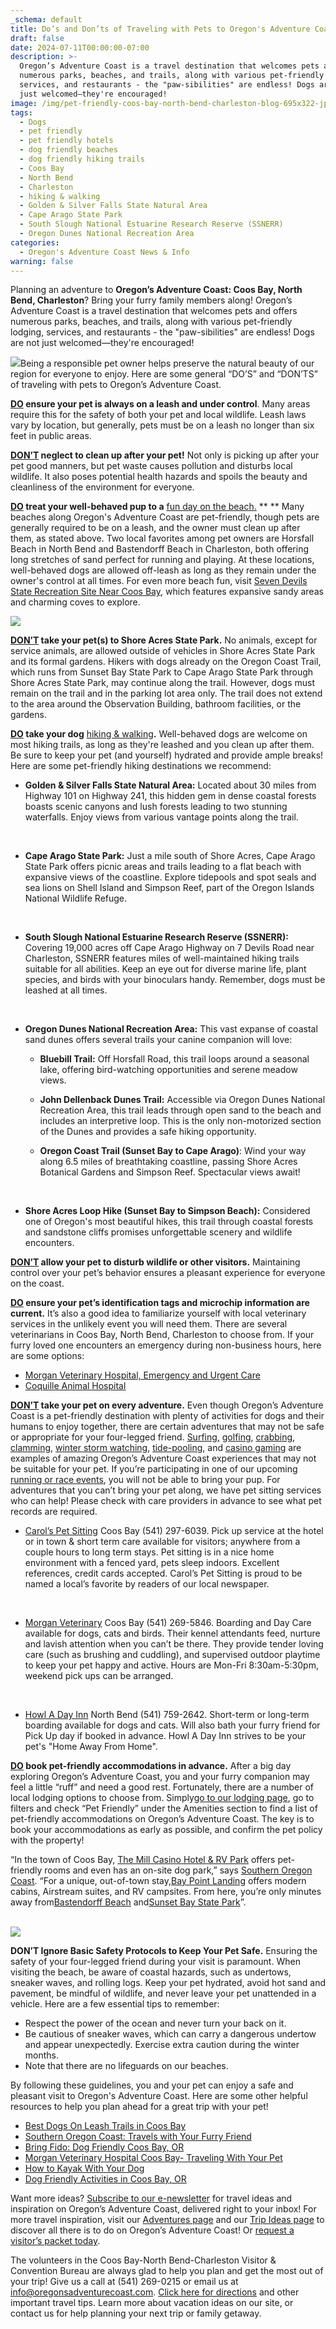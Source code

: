 ```yaml
---
_schema: default
title: Do’s and Don’ts of Traveling with Pets to Oregon's Adventure Coast
draft: false
date: 2024-07-11T00:00:00-07:00
description: >-
  Oregon’s Adventure Coast is a travel destination that welcomes pets and offers
  numerous parks, beaches, and trails, along with various pet-friendly lodging,
  services, and restaurants - the "paw-sibilities" are endless! Dogs are not
  just welcomed—they're encouraged!
image: /img/pet-friendly-coos-bay-north-bend-charleston-blog-695x322-jpg.jpg
tags:
  - Dogs
  - pet friendly
  - pet friendly hotels
  - dog friendly beaches
  - dog friendly hiking trails
  - Coos Bay
  - North Bend
  - Charleston
  - hiking & walking
  - Golden & Silver Falls State Natural Area
  - Cape Arago State Park
  - South Slough National Estuarine Research Reserve (SSNERR)
  - Oregon Dunes National Recreation Area
categories:
  - Oregon's Adventure Coast News & Info
warning: false
---
```

Planning an adventure to **Oregon’s Adventure Coast: Coos Bay, North Bend, Charleston**? Bring your furry family members along! Oregon’s Adventure Coast is a travel destination that welcomes pets and offers numerous parks, beaches, and trails, along with various pet-friendly lodging, services, and restaurants - the "paw-sibilities" are endless! Dogs are not just welcomed—they're encouraged!

![](/img/dogs-on-oregon-s-adventure-coast.jpg)Being a responsible pet owner helps preserve the natural beauty of our region for everyone to enjoy. Here are some general “DO’S” and “DON’TS” of traveling with pets to Oregon’s Adventure Coast.

**<u>DO</u> ensure your pet is always on a leash and under control**. Many areas require this for the safety of both your pet and local wildlife. Leash laws vary by location, but generally, pets must be on a leash no longer than six feet in public areas.

**<u>DON’T</u> neglect to clean up after your pet!** Not only is picking up after your pet good manners, but pet waste causes pollution and disturbs local wildlife. It also poses potential health hazards and spoils the beauty and cleanliness of the environment for everyone.

**<u>DO</u> treat your well-behaved pup to a** [fun day on the beach.](https://www.oregonsadventurecoast.com/undeveloped-beaches) ** ** Many beaches along Oregon's Adventure Coast are pet-friendly, though pets are generally required to be on a leash, and the owner must clean up after them, as stated above. Two local favorites among pet owners are Horsfall Beach in North Bend and Bastendorff Beach in Charleston, both offering long stretches of sand perfect for running and playing. At these locations, well-behaved dogs are allowed off-leash as long as they remain under the owner's control at all times. For even more beach fun, visit [Seven Devils State Recreation Site Near Coos Bay](https://stateparks.oregon.gov/index.cfm?do=park.profile&amp;parkId=49), which features expansive sandy areas and charming coves to explore.

![](/img/dogs-on-oregon-s-adventure-coast-1-1.jpg)

**<u>DON’T</u> take your pet(s) to Shore Acres State Park.** No animals, except for service animals, are allowed outside of vehicles in Shore Acres State Park and its formal gardens. Hikers with dogs already on the Oregon Coast Trail, which runs from Sunset Bay State Park to Cape Arago State Park through Shore Acres State Park, may continue along the trail. However, dogs must remain on the trail and in the parking lot area only. The trail does not extend to the area around the Observation Building, bathroom facilities, or the gardens.

**<u>DO</u> take your dog** [hiking & walking](https://www.oregonsadventurecoast.com/hiking-walking)**.** Well-behaved dogs are welcome on most hiking trails, as long as they're leashed and you clean up after them. Be sure to keep your pet (and yourself) hydrated and provide ample breaks! Here are some pet-friendly hiking destinations we recommend:

* **Golden & Silver Falls State Natural Area:** Located about 30 miles from Highway 101 on Highway 241, this hidden gem in dense coastal forests boasts scenic canyons and lush forests leading to two stunning waterfalls. Enjoy views from various vantage points along the trail.

  &nbsp;

* **Cape Arago State Park:** Just a mile south of Shore Acres, Cape Arago State Park offers picnic areas and trails leading to a flat beach with expansive views of the coastline. Explore tidepools and spot seals and sea lions on Shell Island and Simpson Reef, part of the Oregon Islands National Wildlife Refuge.

  &nbsp;

* **South Slough National Estuarine Research Reserve (SSNERR):** Covering 19,000 acres off Cape Arago Highway on 7 Devils Road near Charleston, SSNERR features miles of well-maintained hiking trails suitable for all abilities. Keep an eye out for diverse marine life, plant species, and birds with your binoculars handy. Remember, dogs must be leashed at all times.

  &nbsp;

* **Oregon Dunes National Recreation Area:** This vast expanse of coastal sand dunes offers several trails your canine companion will love:
  * **Bluebill Trail:** Off Horsfall Road, this trail loops around a seasonal lake, offering bird-watching opportunities and serene meadow views.
  * **John Dellenback Dunes Trail:** Accessible via Oregon Dunes National Recreation Area, this trail leads through open sand to the beach and includes an interpretive loop. This is the only non-motorized section of the Dunes and provides a safe hiking opportunity.
  * **Oregon Coast Trail (Sunset Bay to Cape Arago)**: Wind your way along 6.5 miles of breathtaking coastline, passing Shore Acres Botanical Gardens and Simpson Reef. Spectacular views await!

    &nbsp;

* **Shore Acres Loop Hike (Sunset Bay to Simpson Beach):** Considered one of Oregon's most beautiful hikes, this trail through coastal forests and sandstone cliffs promises unforgettable scenery and wildlife encounters.

**<u>DON’T</u> allow your pet to disturb wildlife or other visitors.** Maintaining control over your pet’s behavior ensures a pleasant experience for everyone on the coast.

**<u>DO</u> ensure your pet’s identification tags and microchip information are current.** It’s also a good idea to familiarize yourself with local veterinary services in the unlikely event you will need them. There are several veterinarians in Coos Bay, North Bend, Charleston to choose from. If your furry loved one encounters an emergency during non-business hours, here are some options:

* [Morgan Veterinary Hospital, Emergency and Urgent Care](http://www.morganveterinaryhospital.com/services/emergency-and-urgent-care/)
* [Coquille Animal Hospital](https://coquilleanimalhospital.com/)

**<u>DON’T</u> take your pet on every adventure.** Even though Oregon’s Adventure Coast is a pet-friendly destination with plenty of activities for dogs and their humans to enjoy together, there are certain adventures that may not be safe or appropriate for your four-legged friend. [Surfing,](https://www.oregonsadventurecoast.com/water-recreation) [golfing](https://www.oregonsadventurecoast.com/golfing), [crabbing](https://www.oregonsadventurecoast.com/crabbing-clamming), [clamming](https://www.oregonsadventurecoast.com/clamming), [winter storm watching](https://www.oregonsadventurecoast.com/storm-watching), [tide-pooling](https://www.oregonsadventurecoast.com/ocean-life-and-tidepooling/), and [casino gaming](https://www.oregonsadventurecoast.com/gaming) are examples of amazing Oregon’s Adventure Coast experiences that may not be suitable for your pet. If you’re participating in one of our upcoming [running or race events](https://www.oregonsadventurecoast.com/running), you will not be able to bring your pup. For adventures that you can’t bring your pet along, we have pet sitting services who can help! Please check with care providers in advance to see what pet records are required.

* [Carol’s Pet Sitting](https://www.facebook.com/Carols-Pet-Sitting-301592177499/) Coos Bay (541) 297-6039. Pick up service at the hotel or in town & short term care available for visitors; anywhere from a couple hours to long term stays. Pet sitting is in a nice home environment with a fenced yard, pets sleep indoors. Excellent references, credit cards accepted. Carol’s Pet Sitting is proud to be named a local’s favorite by readers of our local newspaper.

  &nbsp;

* [Morgan Veterinary](https://www.facebook.com/MorganVet/) Coos Bay (541) 269-5846. Boarding and Day Care available for dogs, cats and birds. Their kennel attendants feed, nurture and lavish attention when you can’t be there. They provide tender loving care (such as brushing and cuddling), and supervised outdoor playtime to keep your pet happy and active. Hours are Mon-Fri 8:30am-5:30pm, weekend pick ups can be arranged.

  &nbsp;

* [Howl A Day Inn](https://www.yelp.com/biz/howl-a-day-inn-north-bend) North Bend (541) 759-2642. Short-term or long-term boarding available for dogs and cats. Will also bath your furry friend for Pick Up day if booked in advance. Howl A Day Inn strives to be your pet's "Home Away From Home".

**<u>DO</u> book pet-friendly accommodations in advance.** After a big day exploring Oregon’s Adventure Coast, you and your furry companion may feel a little “ruff” and need a good rest. Fortunately, there are a number of local lodging options to choose from. Simply[go to our lodging page](https://www.oregonsadventurecoast.com/lodging/), go to filters and check “Pet Friendly” under the Amenities section to find a list of pet-friendly accommodations on Oregon’s Adventure Coast. The key is to book your accommodations as early as possible, and confirm the pet policy with the property!

“In the town of Coos Bay, [The Mill Casino Hotel & RV Park](https://travelsouthernoregoncoast.com/cities/north-bend/activities/the-mill-casino-hotel-rv-park/) offers pet-friendly rooms and even has an on-site dog park,” says [Southern Oregon Coast](https://travelsouthernoregoncoast.com/travel-guides/travels-with-your-furry-friend/). “For a unique, out-of-town stay,[Bay Point Landing](https://travelsouthernoregoncoast.com/cities/coos-bay/accommodations/bay-point-landing/) offers modern cabins, Airstream suites, and RV campsites. From here, you’re only minutes away from[Bastendorff Beach](https://travelsouthernoregoncoast.com/cities/charleston/activities/bastendorff-beach/) and[Sunset Bay State Park](https://travelsouthernoregoncoast.com/cities/charleston/activities/sunset-bay-state-park/)”.

<br>![](/img/dogs-on-oregon-s-adventure-coast-3.jpg)

**DON’T Ignore Basic Safety Protocols to Keep Your Pet Safe.** Ensuring the safety of your four-legged friend during your visit is paramount. When visiting the beach, be aware of coastal hazards, such as undertows, sneaker waves, and rolling logs. Keep your pet hydrated, avoid hot sand and pavement, be mindful of wildlife, and never leave your pet unattended in a vehicle. Here are a few essential tips to remember:

* Respect the power of the ocean and never turn your back on it.
* Be cautious of sneaker waves, which can carry a dangerous undertow and appear unexpectedly. Exercise extra caution during the winter months.
* Note that there are no lifeguards on our beaches.

By following these guidelines, you and your pet can enjoy a safe and pleasant visit to Oregon's Adventure Coast. Here are some other helpful resources to help you plan ahead for a great trip with your pet!

* [Best Dogs On Leash Trails in Coos Bay](https://www.alltrails.com/us/oregon/coos-bay/dogs-leash)
* [Southern Oregon Coast: Travels with Your Furry Friend](https://travelsouthernoregoncoast.com/travel-guides/travels-with-your-furry-friend/)
* [Bring Fido: Dog Friendly Coos Bay, OR](https://www.bringfido.com/destination/city/coos_bay_or_us/)
* [Morgan Veterinary Hospital Coos Bay- Traveling With Your Pet](http://www.morganveterinaryhospital.com/you-and-your-pet/living-together/traveling-with-your-pet/)
* [How to Kayak With Your Dog](https://www.akc.org/expert-advice/health/how-to-kayak-with-your-dog/)
* [Dog Friendly Activities in Coos Bay, OR](https://www.bringfido.com/attraction/city/coos_bay_or_us/)

Want more ideas? [Subscribe to our e-newsletter](http://eepurl.com/dhUxmX) for travel ideas and inspiration on Oregon’s Adventure Coast, delivered right to your inbox! For more travel inspiration, visit our [Adventures page](https://www.oregonsadventurecoast.com/adventures) and our [Trip Ideas page](https://www.oregonsadventurecoast.com/tripideas) to discover all there is to do on Oregon’s Adventure Coast! Or [request a visitor’s packet today](https://www.oregonsadventurecoast.com/contact/#contactform).

The volunteers in the Coos Bay-North Bend-Charleston Visitor & Convention Bureau are always glad to help you plan and get the most out of your trip! Give us a call at (541) 269-0215 or email us at [info@oregonsadventurecoast.com](mailto:info@oregonsadventurecoast.com). [Click here for directions](https://www.oregonsadventurecoast.com/travelers-info/) and other important travel tips. Learn more about vacation ideas on our site, or contact us for help planning your next trip or family getaway.

<br><br><br><br><br><br>

<br>